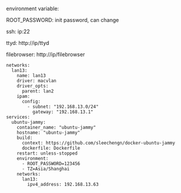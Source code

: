 environment variable:

ROOT_PASSWORD: init password, can change

ssh:   ip:22

ttyd:  http://ip/ttyd

filebrowser:  http://ip/filebrowser

```
networks:
  lan13:
    name: lan13
    driver: macvlan
    driver_opts:
      parent: lan2
    ipam:
      config:
        - subnet: "192.168.13.0/24"
          gateway: "192.168.13.1"
services:
  ubuntu-jammy:
    container_name: "ubuntu-jammy"
    hostname: "ubuntu-jammy"
    build:
      context: https://github.com/sleechengn/docker-ubuntu-jammy
      dockerfile: Dockerfile
    restart: unless-stopped
    environment:
      - ROOT_PASSWORD=123456
      - TZ=Asia/Shanghai
    networks:
      lan13:
        ipv4_address: 192.168.13.63
```
